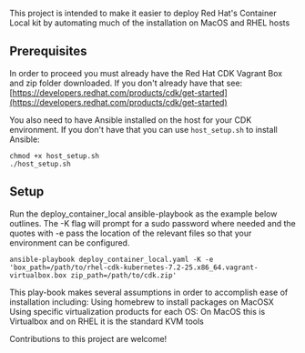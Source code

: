 This project is intended to make it easier to deploy Red Hat's Container Local kit by automating much of the installation on MacOS and RHEL hosts

## Prerequisites

In order to proceed you must already have the Red Hat CDK Vagrant Box and zip folder downloaded. If you don't already have that see:
[https://developers.redhat.com/products/cdk/get-started](https://developers.redhat.com/products/cdk/get-started)

You also need to have Ansible installed on the host for your CDK environment. If you don't have that you can use `host_setup.sh` to install Ansible:
```
chmod +x host_setup.sh
./host_setup.sh
```


## Setup
Run the deploy_container_local ansible-playbook as the example below outlines. The -K flag will prompt for a sudo password where needed and the quotes with -e pass the location of the relevant files so that your environment can be configured.

```
ansible-playbook deploy_container_local.yaml -K -e 'box_path=/path/to/rhel-cdk-kubernetes-7.2-25.x86_64.vagrant-virtualbox.box zip_path=/path/to/cdk.zip'
```


This play-book makes several assumptions in order to accomplish ease of installation including:
Using homebrew to install packages on MacOSX
Using specific virtualization products for each OS: On MacOS this is Virtualbox and on RHEL it is the standard KVM tools

Contributions to this project are welcome!
